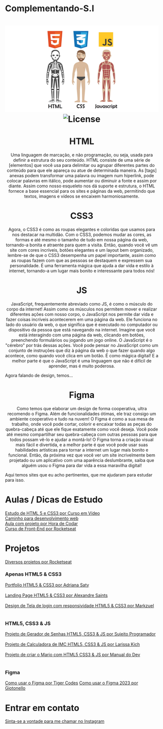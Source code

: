 # Complementando-S.I

<h1 align="center">
  <img src="./welcome.png" alt=HTML CSS JS Analogy" />
  <img alt="License" src="https://img.shields.io/static/v1?label=license&message=MIT&color=49AA26&labelColor=000000">
</h1>

<h1 align="center"> HTML </h1>
<p align="center"> Uma linguagem de marcação, e não programação, ou seja, usada para definir a estrutura do seu conteúdo. HTML consiste de uma série de [elementos] que você usa para delimitar ou agrupar diferentes partes do conteúdo para que ele apareça ou atue de determinada maneira. As [tags] anexas podem transformar uma palavra ou imagem num hiperlink, pode colocar palavras em itálico, pode aumentar ou diminuir a fonte e assim por diante.
Assim como nosso esqueleto nos dá suporte e estrutura, o HTML fornece a base essencial para os sites e páginas da web, permitindo que textos, imagens e vídeos se encaixem harmoniosamente. </p>


<h1 align="center"> CSS3 </h1>
<p align="center"> Agora, o CSS3 é como as roupas elegantes e coloridas que usamos para nos destacar na multidão. Com o CSS3, podemos mudar as cores, as formas e até mesmo o tamanho de tudo em nossa página da web, tornando-a bonita e atraente para quem a visita.
Então, quando você vê um site com cores incríveis, botões elegantes e um layout bem organizado, lembre-se de que o CSS3 desempenha um papel importante, assim como as roupas fazem com que as pessoas se destaquem e expressem sua personalidade. É uma ferramenta mágica que ajuda a dar vida e estilo à internet, tornando-a um lugar mais bonito e interessante para todos nós! </p>


<h1 align="center"> JS </h1>
<p align="center"> JavaScript, frequentemente abreviado como JS, é como o músculo do corpo da internet! Assim como os músculos nos permitem mover e realizar diferentes ações com nosso corpo, o JavaScript nos permite dar vida e fazer coisas incríveis acontecerem em uma página da web.
Ele funciona no lado do usuário da web, o que significa que é executado no computador ou dispositivo da pessoa que está navegando na internet. Imagine que você está interagindo com uma página da web, clicando em botões, preenchendo formulários ou jogando um jogo online. O JavaScript é o "cérebro" por trás dessas ações.
Você pode pensar no JavaScript como um conjunto de instruções que diz à página da web o que fazer quando algo acontece, como quando você clica em um botão. É como mágica digital! E a melhor parte é que o JavaScript é uma linguagem que não é difícil de aprender, mas é muito poderosa.
</p>

Agora falando de design, temos...

<h1 align="center"> Figma </h1>
<p align="center"> Como temos que elaborar um design de forma cooperativa, ultra recomendo o Figma. Além de funcionalidades ótimas, ele traz consigo um ambiente cooperativo e tudo na nuvem!
O Figma é como a sua mesa de trabalho, onde você pode cortar, colorir e encaixar todas as peças do quebra-cabeça até que ele fique exatamente como você deseja. Você pode até mesmo compartilhar seu quebra-cabeça com outras pessoas para que todos possam vê-lo e ajudar a montá-lo!
O Figma torna a criação visual mais fácil e divertida, e a melhor parte é que você pode usar suas habilidades artísticas para tornar a internet um lugar mais bonito e funcional. Então, da próxima vez que você ver um site incrivelmente bem projetado ou um aplicativo com uma aparência deslumbrante, saiba que alguém usou o Figma para dar vida a essa maravilha digital!
</p>

Aqui temos sites que eu acho pertinentes, que me ajudaram para estudar para isso.

# Aulas / Dicas de Estudo
[Estudo de HTML 5 e CSS3 por Curso em Vídeo](https://youtube.com/playlist?list=PLHz_AreHm4dkZ9-atkcmcBaMZdmLHft8n&si=h8U_FWOTycdp0yFv) 
<br>
[Caminho para desenvolvimento web](https://youtu.be/naZDkZukB-g?si=-Qfz_OxusaRGRD3J) 
<br>
[Aula com projeto por Hora de Codar](https://youtu.be/yvCAX68TJMc?si=iclZ7rg99Yg7o40h) 
<br>
[Curso de Front-End por Rocketseat](https://www.rocketseat.com.br/discover) 
<br>

# Projetos

[Diversos projetos por Rocketseat](https://youtube.com/playlist?list=PL85ITvJ7FLohTZv9cC5-PrZ39Q3cugWqp&si=dXJQRFuq1friCIKU) 
<br>

### Apenas HTML5 & CSS3

[Portfolio HTML5 & CSS3 por Adriana Saty](https://youtu.be/n_Etdr7Dbjs)  
<br>
[Landing Page HTML5 & CSS3 por Alexandre Saints](https://youtu.be/edDCEK5QWE8)  
<br>
[Design de Tela de login com responsividade HTML5 & CSS3 por Markzuel](https://youtu.be/69-WfrVBli8)  
<br>

### HTML5, CSS3 & JS
[Projeto de Gerador de Senhas HTML5, CSS3 & JS por Sujeito Programador](https://www.youtube.com/watch?v=i6t2jaRxos4)  
<br>
[Projeto de Calculadora de IMC HTML5, CSS3 & JS por Larissa Kich](https://youtu.be/UBYqkpsafyI)  
<br>
[Projeto de criar o Mario com HTML5 CSS3 & JS por Manual do Dev](https://www.youtube.com/watch?v=r9buAwVBDhA&t=194s&pp=ygURcHJvamV0byBmcm9udC1lbmQ%3D)  
<br>

### Figma
[Como usar o Figma por Tiger Codes](https://www.youtube.com/watch?v=oE_08KTRA9w&pp=ygUPZmlnbWEgaW5pY2lhbnRl) 
[Como usar o Figma 2023 por Giotonello](https://www.youtube.com/watch?v=0WgnkzkC-Ew&pp=ygUPZmlnbWEgaW5pY2lhbnRl)

# Entrar em contato
[Sinta-se a vontade para me chamar no Instagram](https://www.instagram.com/devduque/)
